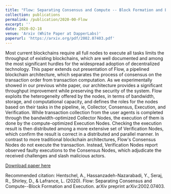 ```yaml
---
title: "Flow: Separating Consensus and Compute -- Block Formation and Execution"
collection: publications
permalink: /publication/2020-00-Flow
excerpt: ''
date: 2020-02-18
venue: 'Arxiv (White Paper at DapperLabs)'
paperurl: 'https://arxiv.org/pdf/2002.07403.pdf'
---
```

Most current blockchains require all full nodes to execute all tasks limits the throughput of existing blockchains, which are well documented and among the most significant hurdles for the widespread adoption of decentralized technology.
This paper extends out presentation of Flow, a pipelined blockchain architecture, which separates the process of consensus on the transaction order from transaction computation. As we experimentally showed in our previous white paper, our architecture provides a significant throughput improvement while preserving the security of the system. Flow exploits the heterogeneity offered by the nodes, in terms of bandwidth, storage, and computational capacity, and defines the roles for the nodes based on their tasks in the pipeline, ie, Collector, Consensus, Execution, and Verification. While transaction collection from the user agents is completed through the bandwidth-optimized Collector Nodes, the execution of them is done by the compute-optimized Execution Nodes. Checking the execution result is then distributed among a more extensive set of Verification Nodes, which confirm the result is correct in a distributed and parallel manner. In contrast to more traditional blockchain architectures, Flow's Consensus Nodes do not execute the transaction. Instead, Verification Nodes report observed faulty executions to the Consensus Nodes, which adjudicate the received challenges and slash malicious actors.

[Download paper here](https://arxiv.org/pdf/2002.07403.pdf)

Recommended citation: Hentschel, A., Hassanzadeh-Nazarabadi, Y., Seraj, R., Shirley, D., & Lafrance, L. (2020). Flow: Separating Consensus and Compute--Block Formation and Execution. arXiv preprint arXiv:2002.07403.
